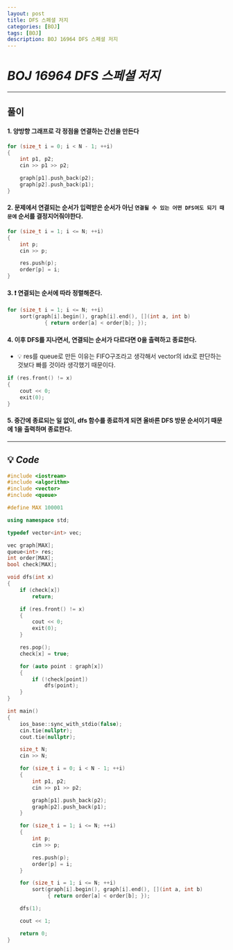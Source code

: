 ```yaml
---
layout: post
title: DFS 스페셜 저지
categories: [BOJ]
tags: [BOJ]
description: BOJ 16964 DFS 스페셜 저지
---
```


# **_BOJ 16964 DFS 스페셜 저지_**

<hr>

## 풀이

#### 1. 양방향 그래프로 각 정점을 연결하는 간선을 만든다

```c++
for (size_t i = 0; i < N - 1; ++i)
{
    int p1, p2;
    cin >> p1 >> p2;

    graph[p1].push_back(p2);
    graph[p2].push_back(p1);
}
```

#### 2. 문제에서 연결되는 순서가 입력받은 순서가 아닌 `연결될 수 있는 어떤 DFS여도 되기 때문에` 순서를 결정지어줘야한다.

```c++
for (size_t i = 1; i <= N; ++i)
{
    int p;
    cin >> p;

    res.push(p);
    order[p] = i;
}
```

#### 3. ❗️ 연결되는 순서에 따라 정렬해준다.

```c++
for (size_t i = 1; i <= N; ++i)
    sort(graph[i].begin(), graph[i].end(), [](int a, int b)
            { return order[a] < order[b]; });
```

#### 4. 이후 DFS를 지나면서, 연결되는 순서가 다르다면 0을 출력하고 종료한다.

- 💡 res를 queue로 만든 이유는 FIFO구조라고 생각해서 vector의 idx로 판단하는 것보다 빠를 것이라 생각했기 때문이다.

```c++
if (res.front() != x)
{
    cout << 0;
    exit(0);
}
```

#### 5. 중간에 종료되는 일 없이, dfs 함수를 종료하게 되면 올바른 DFS 방문 순서이기 때문에 1을 출력하며 종료한다.

<hr>

## 💡 **_Code_**

```c++
#include <iostream>
#include <algorithm>
#include <vector>
#include <queue>

#define MAX 100001

using namespace std;

typedef vector<int> vec;

vec graph[MAX];
queue<int> res;
int order[MAX];
bool check[MAX];

void dfs(int x)
{
    if (check[x])
        return;

    if (res.front() != x)
    {
        cout << 0;
        exit(0);
    }

    res.pop();
    check[x] = true;

    for (auto point : graph[x])
    {
        if (!check[point])
            dfs(point);
    }
}

int main()
{
    ios_base::sync_with_stdio(false);
    cin.tie(nullptr);
    cout.tie(nullptr);

    size_t N;
    cin >> N;

    for (size_t i = 0; i < N - 1; ++i)
    {
        int p1, p2;
        cin >> p1 >> p2;

        graph[p1].push_back(p2);
        graph[p2].push_back(p1);
    }

    for (size_t i = 1; i <= N; ++i)
    {
        int p;
        cin >> p;

        res.push(p);
        order[p] = i;
    }

    for (size_t i = 1; i <= N; ++i)
        sort(graph[i].begin(), graph[i].end(), [](int a, int b)
             { return order[a] < order[b]; });

    dfs(1);

    cout << 1;

    return 0;
}
```
